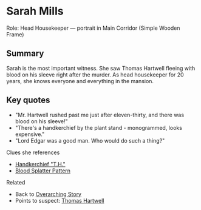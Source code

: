 # Sarah Mills

Role: Head Housekeeper — portrait in Main Corridor (Simple Wooden Frame)

## Summary

Sarah is the most important witness. She saw Thomas Hartwell fleeing with blood on his sleeve right after the murder. As head housekeeper for 20 years, she knows everyone and everything in the mansion.

## Key quotes

- "Mr. Hartwell rushed past me just after eleven-thirty, and there was blood on his sleeve!"
- "There's a handkerchief by the plant stand - monogrammed, looks expensive."
- "Lord Edgar was a good man. Who would do such a thing?"

Clues she references

- [Handkerchief "T.H."](./Handkerchief_TH.md)
- [Blood Splatter Pattern](./Blood_Splatter_Pattern.md)

Related

- Back to [Overarching Story](./OverarchingStory.md)
- Points to suspect: [Thomas Hartwell](./Thomas_Hartwell.md)
